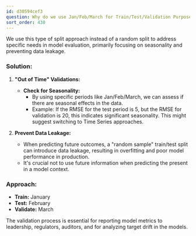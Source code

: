 ```yaml
---
id: d30594cef3
question: Why do we use Jan/Feb/March for Train/Test/Validation Purposes?
sort_order: 430
---
```


We use this type of split approach instead of a random split to address specific needs in model evaluation, primarily focusing on seasonality and preventing data leakage.

### Solution:

1. **"Out of Time" Validations:**
   - **Check for Seasonality:**
     - By using specific periods like Jan/Feb/March, we can assess if there are seasonal effects in the data.
     - Example: If the RMSE for the test period is 5, but the RMSE for validation is 20, this indicates significant seasonality. This might suggest switching to Time Series approaches.
   
2. **Prevent Data Leakage:**
   - When predicting future outcomes, a "random sample" train/test split can introduce data leakage, resulting in overfitting and poor model performance in production.
   - It's crucial not to use future information when predicting the present in a model context.

### Approach:
- **Train:** January
- **Test:** February
- **Validate:** March

The validation process is essential for reporting model metrics to leadership, regulators, auditors, and for analyzing target drift in the models.

<Problem and approach discussed were provided by an internal source.>